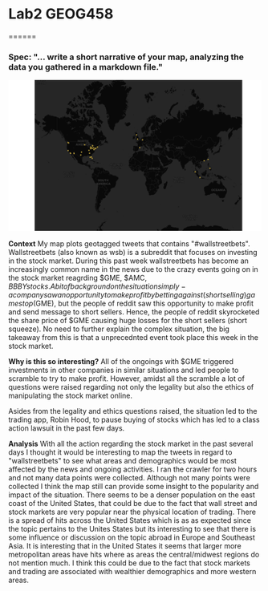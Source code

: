 # Lab2 GEOG458
======

### Spec: "... write a short narrative of your map, analyzing the data you gathered in a markdown file."

<img src = "img/screenshot_yt_map.png"/>

**Context**
My map plots geotagged tweets that contains "#wallstreetbets". Wallstreetbets (also known as wsb) is a subreddit that focuses on investing in the stock market. During this past week wallstreetbets has become an increasingly common name in the news due to the crazy events going on in the stock market reagrding $GME, $AMC, $BBBY stocks. A bit of background on the situation simply - a company saw an opportunity to make profit by betting against (short selling) gamestop ($GME), but the people of reddit saw this opportunity to make profit and send message to short sellers. Hence, the people of reddit skyrocketed the share price of $GME causing huge losses for the short sellers (short squeeze). No need to further explain the complex situation, the big takeaway from this is that a unprecednted event took place this week in the stock market. 

**Why is this so interesting?** 
All of the ongoings with $GME triggered investments in other companies in similar situations and led people to scramble to try to make profit. 
However, amidst all the scramble a lot of questions were raised regarding not only the legality but also the ethics of manipulating the stock market online. 

Asides from the legality and ethics questions raised, the situation led to the trading app, Robin Hood, to pause buying of stocks which has led to a class action lawsuit in the past few days. 

**Analysis**
With all the action regarding the stock market in the past several days I thought it would be interesting to  map the tweets in regard to "wallstreetbets" to see what areas and demographics would be most affected by the news and ongoing activities. I ran the crawler for two hours and not many data points were collected. Although not many points were collected I think the map still can provide some insight to the popularity and impact of the situation. There seems to be a denser population on the east coast of the United States, that could be due to the fact that wall street and stock markets are very popular near the physical location of trading. There is a spread of hits across the United States which is as as expected since the topic pertains to the Unites States but its interesting to see that there is some influence or discussion on the topic abroad in Europe and Southeast Asia. It is interesting that in the United States it seems that larger more metropolitan areas have hits where as areas the central/midwest regions do not mention much. I think this could be due to the fact that stock markets and trading are associated with wealthier demographics and more western areas. 